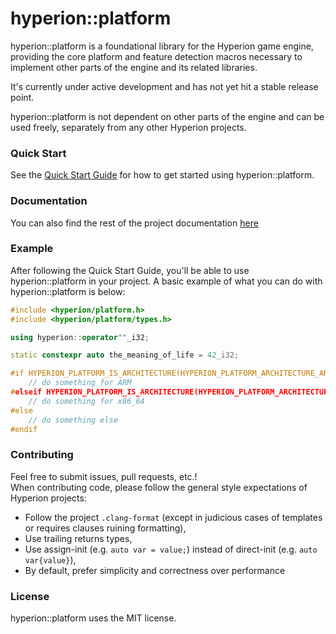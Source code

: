 # hyperion::platform

hyperion::platform is a foundational library for the Hyperion game engine, providing the core
platform and feature detection macros necessary to implement other parts of the engine and its
related libraries.

It's currently under active development and has not yet hit a stable release point.

hyperion::platform is not dependent on other parts of the engine and can be used freely,
separately from any other Hyperion projects.

### Quick Start

See the [Quick Start Guide](https://braxtons12.github.io/hyperion_platform/quick_start.html)
for how to get started using hyperion::platform.

### Documentation

You can also find the rest of the project documentation [here](https://braxtons12.github.io/hyperion_platform/)

### Example

After following the Quick Start Guide, you'll be able to use hyperion::platform in your project.
A basic example of what you can do with hyperion::platform is below:

```cpp
#include <hyperion/platform.h>
#include <hyperion/platform/types.h>

using hyperion::operator""_i32;

static constexpr auto the_meaning_of_life = 42_i32;

#if HYPERION_PLATFORM_IS_ARCHITECTURE(HYPERION_PLATFORM_ARCHITECTURE_ARM_V8)
    // do something for ARM
#elseif HYPERION_PLATFORM_IS_ARCHITECTURE(HYPERION_PLATFORM_ARCHITECTURE_X86_64)
    // do something for x86_64
#else
    // do something else
#endif
```

### Contributing

Feel free to submit issues, pull requests, etc.!<br>
When contributing code, please follow the general style expectations of Hyperion projects:
- Follow the project `.clang-format` (except in judicious cases of templates or requires clauses
        ruining formatting),
- Use trailing returns types,
- Use assign-init (e.g. `auto var = value;`) instead of direct-init (e.g. `auto var{value}`),
- By default, prefer simplicity and correctness over performance

### License

hyperion::platform uses the MIT license.

